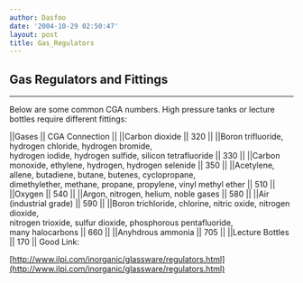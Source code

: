 ```yaml
---
author: Dasfoo
date: '2004-10-29 02:50:47'
layout: post
title: Gas_Regulators
---
```


## Gas Regulators and Fittings
----

Below are some common CGA numbers. High pressure tanks or lecture bottles require different fittings:

||Gases  || CGA Connection ||
||Carbon dioxide || 320 ||
||Boron trifluoride, hydrogen chloride, hydrogen bromide,<br>hydrogen iodide, hydrogen sulfide, silicon tetrafluoride || 330 ||
||Carbon monoxide, ethylene, hydrogen, hydrogen selenide || 350 ||
||Acetylene, allene, butadiene, butane, butenes, cyclopropane,<br>dimethylether, methane, propane, propylene, vinyl methyl ether || 510 ||
||Oxygen || 540 ||
||Argon, nitrogen, helium, noble gases || 580 || 
||Air (industrial grade) || 590 ||
||Boron trichloride, chlorine, nitric oxide, nitrogen dioxide,<br>nitrogen trioxide, sulfur dioxide, phosphorous pentafluoride,<br>many halocarbons || 660 ||
||Anyhdrous ammonia || 705 || 
||Lecture Bottles || 170 ||
Good Link:

[http://www.ilpi.com/inorganic/glassware/regulators.html](http://www.ilpi.com/inorganic/glassware/regulators.html)
